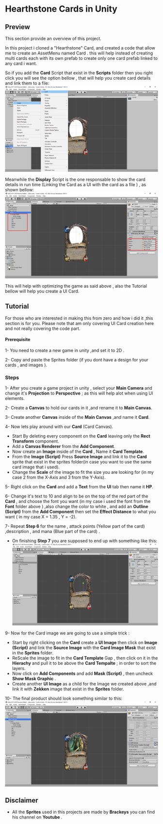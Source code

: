 # Hearthstone Cards in Unity

## Preview
This section provide an overview of this project.

In this project i cloned a "Hearthstone" Card, and created a code that allow me to create an AssetMenu named Card .
this will help instead of creating multi cards each with its own prefab to create only one card prefab linked to any card i want.

So if you add the **Card** Script that exist in the **Scripts** folder then you right click you will see the option bellow , that will help you create card details and link them to a file:
![](Screenshot_20.png)

Meanwhile the **Display** Script is the one responsable to show the card details in run time (Linking the Card as a UI with the card as a file ) , as shown bellow:
![](Screenshot_21.png)

This will help with optimizing the game as said above , also the Tutorial bellow will help you create a UI Card.


## Tutorial
For those who are interested in making this from zero and how i did it ,this section is for you.
Please note that am only covering UI Card creation here and not really covering the code part. 
  #### Prerequisite
  1- You need to create a new game in unity ,and set it to 2D .
  
  2- Copy and paste the Sprites folder (if you dont have a design for your cards , and images ).
  
  ### Steps 
  1- After you create a game project in unity , select your **Main Camera** and change it's **Projection** to **Perspective** ; as this will help alot when using UI elements.
  
  2- Create a **Canvas** to hold our cards in it ,and rename it to **Main Canvas**.
  
  3- Create another **Canvas** inside of the **Main Canvas** ,and name it **Card**.
  
  4- Now lets play around with our **Card** (Card Canvas).
  - Start By deleting every component on the **Card** leaving only the **Rect Transform** component.
  - Add a **Canvas Renderer** from the **Add Component**.
  - Now create an **Image** inside of the **Card** , Name it **Card Template**.
  - From the **Image (Script)** Press **Source Image** and link it to the **Card** sprite that exist in the sprites folder(in case you want to use the same card image that i used).
  - Change the **Scale** of the image to fit the size you are looking for (in my case 2 from the X-Axis and 3 from the Y-Axis).
  
  5- Right click on the **Card** and add a **Text** from the **UI** tab then name it **HP**.
  
  6- Change it's text to 10 and align to be on the top of the red part of the **Card** , and choose the font you want (in my case i used the font from the **Font** folder above ) ,also change the color to white , and add an **Outline (Script)** from the **Add Component** then set the **Effect Distance** to what you want ( in my case X = 1.35 , Y = -2).
  
  7- Repeat **Step 6** for the name , attack points (Yellow part of the card) ,description , and mana (Blue part of the card) .
  - On finishing **Step 7** you are supposed to end up with something like this:
  ![](Screenshot_18.png)
  
  9- Now for the Card image we are going to use a simple trick :
  - Start by right clicking on the **Card** create a **UI Image** then click on **Image (Script)** and link the **Source Image** with the **Card Image Mask** that exist in the **Sprites** folder.
  - ReScale the image to fit in the **Card Template** Gap , then click on it in the **Hierachy** and pull it to be above the **Card Tempalte** ; in order to sort the layers.
  - Now click on **Add Components** and add **Mask (Script)** , then uncheck **Show Mask Graphic** .
  - Create another **UI Image** as a child for the Image we created above ,and link it with **Zekken** image that exist in the **Sprites** folder.
  
  10- The final product should look something similar to this:
  ![](Screenshot_19.png)
  
  ## Disclaimer
  - All the **Sprites** used in this projects are made by **Brackeys** you can find his channel on **Youtube** .
  

  
  
  
  
